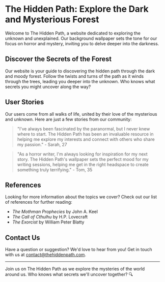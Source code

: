<!--font:Cormorant Garamond-->

# The Hidden Path: Explore the Dark and Mysterious Forest

Welcome to The Hidden Path, a website dedicated to exploring the unknown and unexplained. Our background wallpaper sets the tone for our focus on horror and mystery, inviting you to delve deeper into the darkness.

## Discover the Secrets of the Forest

Our website is your guide to discovering the hidden path through the dark and moody forest. Follow the twists and turns of the path as it winds through the trees, leading you deeper into the unknown. Who knows what secrets you might uncover along the way?

## User Stories

Our users come from all walks of life, united by their love of the mysterious and unknown. Here are just a few stories from our community:

> "I've always been fascinated by the paranormal, but I never knew where to start. The Hidden Path has been an invaluable resource in helping me explore my interests and connect with others who share my passion." - Sarah, 27

> "As a horror writer, I'm always looking for inspiration for my next story. The Hidden Path's wallpaper sets the perfect mood for my writing sessions, helping me get in the right headspace to create something truly terrifying." - Tom, 35

## References

Looking for more information about the topics we cover? Check out our list of references for further reading:

- *The Mothman Prophecies* by John A. Keel
- *The Call of Cthulhu* by H.P. Lovecraft
- *The Exorcist* by William Peter Blatty

## Contact Us

Have a question or suggestion? We'd love to hear from you! Get in touch with us at [contact@thehiddenpath.com](#contact).

---

Join us on The Hidden Path as we explore the mysteries of the world around us. Who knows what secrets we'll uncover together? 🔍

<!--

Write me content for website with wallpaper which alt text is:

"A dark and moody forest with a hidden path for a horror or mystery website"

The name/title of the page should not be 1:1 copy of the alt text but rather a real content of the website which is using this wallpaper.

- Use markdown format 
- Start with heading
- Heading should be short and concise
- The content should look like a real website 
- The website should not be about the wallpaper, wallpaper is just a related background
- Heading should be contain work "wallpaper" or "background"
- Include real sections like references, contact, user stories, etc. use things relevant to the page purpose.
- Feel free to use structure like headings, bullets, numbering, blockquotes, paragraphs, horizontal lines, etc.
- You can use formatting like bold or _italic_
- You can include UTF-8 emojis
- Links should be only #hash anchors (and you can refer to the document itself)
- Do not include images


---


# The Hidden Path: Explore the Dark and Mysterious Forest

Welcome to The Hidden Path, a website dedicated to exploring the unknown and unexplained. Our background wallpaper sets the tone for our focus on horror and mystery, inviting you to delve deeper into the darkness.

## Discover the Secrets of the Forest

Our website is your guide to discovering the hidden path through the dark and moody forest. Follow the twists and turns of the path as it winds through the trees, leading you deeper into the unknown. Who knows what secrets you might uncover along the way?

## User Stories

Our users come from all walks of life, united by their love of the mysterious and unknown. Here are just a few stories from our community:

> "I've always been fascinated by the paranormal, but I never knew where to start. The Hidden Path has been an invaluable resource in helping me explore my interests and connect with others who share my passion." - Sarah, 27

> "As a horror writer, I'm always looking for inspiration for my next story. The Hidden Path's wallpaper sets the perfect mood for my writing sessions, helping me get in the right headspace to create something truly terrifying." - Tom, 35

## References

Looking for more information about the topics we cover? Check out our list of references for further reading:

- *The Mothman Prophecies* by John A. Keel
- *The Call of Cthulhu* by H.P. Lovecraft
- *The Exorcist* by William Peter Blatty

## Contact Us

Have a question or suggestion? We'd love to hear from you! Get in touch with us at [contact@thehiddenpath.com](#contact).

---

Join us on The Hidden Path as we explore the mysteries of the world around us. Who knows what secrets we'll uncover together? 🔍

-->

